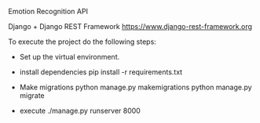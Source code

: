 Emotion Recognition API

Django + Django REST Framework https://www.django-rest-framework.org

To execute the project do the following steps:

- Set up the virtual environment.

- install dependencies pip install -r requirements.txt

- Make migrations
    python manage.py makemigrations
    python manage.py migrate

- execute ./manage.py runserver 8000